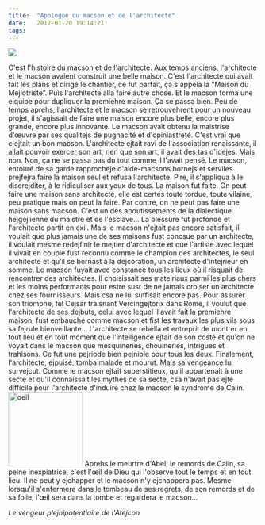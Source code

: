```yaml
---
title:  "Apologue du macson et de l'architecte"
date:   2017-01-20 19:14:21
tags:   
---
```


![](/collateral/images/2017-01-oeil.gif)

C'est l'histoire du macson et de l'architecte. Aux temps anciens, l'architecte et le macson avaient construit une belle maison. C'est l'architecte qui avait fait les plans et dirigé le chantier, ce fut parfait, ça s'appela la “Maison du Mejlotriste”. Puis l'architecte alla faire autre chose. Et le macson forma une ejquipe pour dupliquer la premiehre maison. Ça se passa bien. Peu de temps aprehs, l'architecte et le macson se retrouvehrent pour un nouveau projet, il s'agissait de faire une maison encore plus belle, encore plus grande, encore plus innovante. Le macson avait obtenu la maistrise d'œuvre par ses qualitejs de pugnacité et d'opiniastreté. C'est vrai que c'ejtait un bon macson. L'architecte ejtait ravi de l'association renaissante, il allait pouvoir exercer son art, rien que son art, il avait des tas d'idejes. Mais non. Non, ça ne se passa pas du tout comme il l'avait pensé. Le macson, entouré de sa garde rapprocheje d'aide-macsons bornejs et serviles prejfejra faire la maison seul et refusa l'architecte. Pire, il s'appliqua à le discrejditer, à le ridiculiser aux yeux de tous. La maison fut faite.
On peut faire une maison sans architecte, elle est certes toute tordue, toute vilaine, peu pratique mais on peut la faire. Par contre, on ne peut pas faire une maison sans macson. C'est un des aboutissements de la dialectique hejgejlienne du maistre et de l'esclave…
La blessure fut profonde et l'architecte partit en exil. 
Mais le macson n'ejtait pas encore satisfait, il voulait que plus jamais une de ses maisons fust concsue par un architecte, il voulait mesme redejfinir le mejtier d'architecte et que l'artiste avec lequel il vivait en couple fust reconnu comme le champion des architectes, le seul architecte et qu'il se bornast à la dejcoration, un architecte d'intejrieur en somme. Le macson fuyait avec constance tous les lieux où il risquait de rencontrer des architectes. Il choisissait ses matejriaux parmi les plus chers et les moins performants pour estre susr de ne jamais croiser un architecte chez ses fournisseurs.
Mais csa ne lui suffisait encore pas. Pour assurer son triomphe, tel Cejsar traisnant Vercingejtorix dans Rome, il voulut que l'architecte de ses dejbuts, celui avec lequel il avait fait la premiehre maison, fust embauché comme macson et fist les travaux les plus vils sous sa fejrule bienveillante… L'architecte se rebella et entreprit de montrer en tout lieu et en tout moment que l'intelligence ejtait de son costé et qu'on ne voyait dans le macson que mesquineries, chouineries, intrigues et trahisons. Ce fut une pejriode bien pejnible pour tous les deux.
Finalement, l'architecte, ejpuisé, tomba malade et mourut. Mais sa vengeance lui survejcut. Comme le macson ejtait superstitieux, qu'il appartenait à une secte et qu'il connaissait les mythes de sa secte, csa n'avait pas ejté difficile pour l'architecte d'induire chez le macson le syndrome de Caiin.<img src="/collateral/images/2017-01-remords.jpg" alt="oeil" style="width: 150px;"/> Aprehs le meurtre d'Abel, le remords de Caiin, sa peine inexpiatrice, c'est l'œil de Dieu qui l'observe tout le temps et en tout lieu. Il ne peut y ejchapper et le macson n'y ejchappera pas. Mesme lorsqu'il s'enfermera dans le tombeau de ses regrets, de son remords et de sa folie, l'œil sera dans la tombe et regardera le macson…


*Le vengeur plejnipotentiaire de l'Atejcon*

